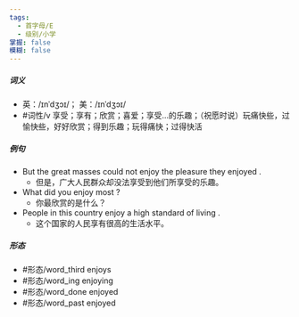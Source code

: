 ```yaml
---
tags:
  - 首字母/E
  - 级别/小学
掌握: false
模糊: false
---
```

##### 词义
- 英：/ɪnˈdʒɔɪ/； 美：/ɪnˈdʒɔɪ/
- #词性/v  享受；享有；欣赏；喜爱；享受…的乐趣；（祝愿时说）玩痛快些，过愉快些，好好欣赏；得到乐趣；玩得痛快；过得快活
##### 例句
- But the great masses could not enjoy the pleasure they enjoyed .
	- 但是，广大人民群众却没法享受到他们所享受的乐趣。
- What did you enjoy most ?
	- 你最欣赏的是什么？
- People in this country enjoy a high standard of living .
	- 这个国家的人民享有很高的生活水平。
##### 形态
- #形态/word_third enjoys
- #形态/word_ing enjoying
- #形态/word_done enjoyed
- #形态/word_past enjoyed
